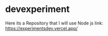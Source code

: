 # devexperiment
Here its a Repository that I will use Node js link: https://experimentsdev.vercel.app/
